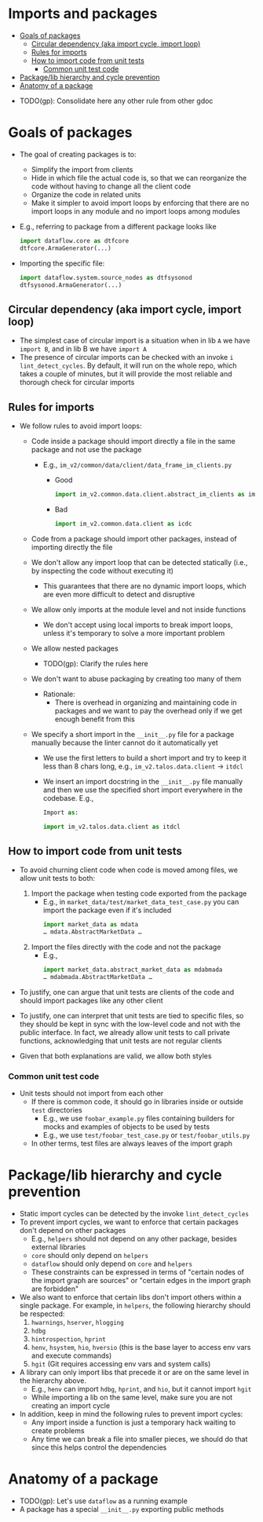 # Imports and packages

<!-- toc -->

- [Goals of packages](#goals-of-packages)
  * [Circular dependency (aka import cycle, import loop)](#circular-dependency-aka-import-cycle-import-loop)
  * [Rules for imports](#rules-for-imports)
  * [How to import code from unit tests](#how-to-import-code-from-unit-tests)
    + [Common unit test code](#common-unit-test-code)
- [Package/lib hierarchy and cycle prevention](#packagelib-hierarchy-and-cycle-prevention)
- [Anatomy of a package](#anatomy-of-a-package)

<!-- tocstop -->

- TODO(gp): Consolidate here any other rule from other gdoc

# Goals of packages

- The goal of creating packages is to:

  - Simplify the import from clients
  - Hide in which file the actual code is, so that we can reorganize the code
    without having to change all the client code
  - Organize the code in related units
  - Make it simpler to avoid import loops by enforcing that there are no import
    loops in any module and no import loops among modules

- E.g., referring to package from a different package looks like
  ```python
  import dataflow.core as dtfcore
  dtfcore.ArmaGenerator(...)
  ```
- Importing the specific file:
  ```python
  import dataflow.system.source_nodes as dtfsysonod
  dtfsysonod.ArmaGenerator(...)
  ```

## Circular dependency (aka import cycle, import loop)

- The simplest case of circular import is a situation when in lib `A` we have
  `import B`, and in lib B we have `import A`
- The presence of circular imports can be checked with an invoke
  `i lint_detect_cycles`. By default, it will run on the whole repo, which takes
  a couple of minutes, but it will provide the most reliable and thorough check
  for circular imports

## Rules for imports

- We follow rules to avoid import loops:

  - Code inside a package should import directly a file in the same package and
    not use the package

    - E.g., `im_v2/common/data/client/data_frame_im_clients.py`

      - Good

        ```python
        import im_v2.common.data.client.abstract_im_clients as imvcdcaimcl
        ```

      - Bad
        ```python
        import im_v2.common.data.client as icdc
        ```

  - Code from a package should import other packages, instead of importing
    directly the file
  - We don't allow any import loop that can be detected statically (i.e., by
    inspecting the code without executing it)
    - This guarantees that there are no dynamic import loops, which are even
      more difficult to detect and disruptive
  - We allow only imports at the module level and not inside functions
    - We don't accept using local imports to break import loops, unless it's
      temporary to solve a more important problem
  - We allow nested packages
    - TODO(gp): Clarify the rules here
  - We don't want to abuse packaging by creating too many of them
    - Rationale:
      - There is overhead in organizing and maintaining code in packages and we
        want to pay the overhead only if we get enough benefit from this
  - We specify a short import in the `__init__.py` file for a package manually
    because the linter cannot do it automatically yet

    - We use the first letters to build a short import and try to keep it less
      than 8 chars long, e.g., `im_v2.talos.data.client` -> `itdcl`
    - We insert an import docstring in the `__init__.py` file manually and then
      we use the specified short import everywhere in the codebase. E.g.,

      ```python
      Import as:

      import im_v2.talos.data.client as itdcl
      ```

## How to import code from unit tests

- To avoid churning client code when code is moved among files, we allow unit
  tests to both:

  1. Import the package when testing code exported from the package
     - E.g., in `market_data/test/market_data_test_case.py` you can import the
       package even if it's included
       ```python
       import market_data as mdata
       … mdata.AbstractMarketData …
       ```
  2. Import the files directly with the code and not the package
     - E.g.,
       ```python
       import market_data.abstract_market_data as mdabmada
       … mdabmada.AbstractMarketData …
       ```

- To justify, one can argue that unit tests are clients of the code and should
  import packages like any other client
- To justify, one can interpret that unit tests are tied to specific files, so
  they should be kept in sync with the low-level code and not with the public
  interface. In fact, we already allow unit tests to call private functions,
  acknowledging that unit tests are not regular clients

- Given that both explanations are valid, we allow both styles

### Common unit test code

- Unit tests should not import from each other
  - If there is common code, it should go in libraries inside or outside `test`
    directories
    - E.g., we use `foobar_example.py` files containing builders for mocks and
      examples of objects to be used by tests
    - E.g., we use `test/foobar_test_case.py` or `test/foobar_utils.py`
  - In other terms, test files are always leaves of the import graph

# Package/lib hierarchy and cycle prevention

- Static import cycles can be detected by the invoke `lint_detect_cycles`
- To prevent import cycles, we want to enforce that certain packages don't
  depend on other packages
  - E.g., `helpers` should not depend on any other package, besides external
    libraries
  - `core` should only depend on `helpers`
  - `dataflow` should only depend on `core` and `helpers`
  - These constraints can be expressed in terms of "certain nodes of the import
    graph are sources" or "certain edges in the import graph are forbidden"
- We also want to enforce that certain libs don't import others within a single
  package. For example, in `helpers`, the following hierarchy should be
  respected:
  1. `hwarnings`, `hserver`, `hlogging`
  2. `hdbg`
  3. `hintrospection`, `hprint`
  4. `henv`, `hsystem`, `hio`, `hversio` (this is the base layer to access env
     vars and execute commands)
  5. `hgit` (Git requires accessing env vars and system calls)
- A library can only import libs that precede it or are on the same level in the
  hierarchy above.
  - E.g., `henv` can import `hdbg`, `hprint`, and `hio`, but it cannot import
    `hgit`
  - While importing a lib on the same level, make sure you are not creating an
    import cycle
- In addition, keep in mind the following rules to prevent import cycles:
  - Any import inside a function is just a temporary hack waiting to create
    problems
  - Any time we can break a file into smaller pieces, we should do that since
    this helps control the dependencies

# Anatomy of a package

- TODO(gp): Let's use `dataflow` as a running example
- A package has a special `__init__.py` exporting public methods
